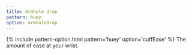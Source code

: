 ```yaml
---
title: Armhole drop
pattern: huey
option: armholeDrop
---
```


{% include pattern-option.html pattern='huey' option='cuffEase' %} The amount of ease at your wrist.
